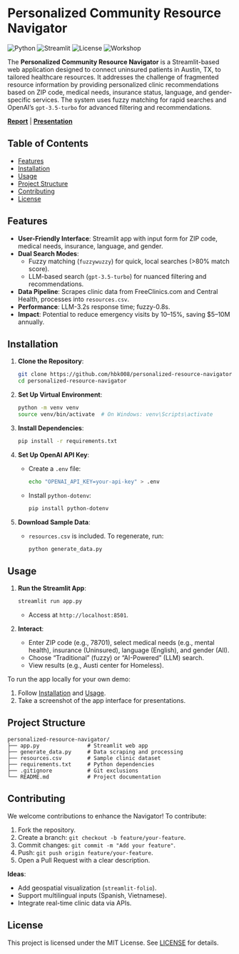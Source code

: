 # Personalized Community Resource Navigator

![Python](https://img.shields.io/badge/python-3.8+-blue.svg)
![Streamlit](https://img.shields.io/badge/streamlit-1.25.0-red.svg)
![License](https://img.shields.io/badge/license-MIT-green.svg)
![Workshop](https://img.shields.io/badge/Workshop-Healthcare_Access_2025-blueviolet.svg)

The **Personalized Community Resource Navigator** is a Streamlit-based web application designed to connect uninsured patients in Austin, TX, to tailored healthcare resources. It addresses the challenge of fragmented resource information by providing personalized clinic recommendations based on ZIP code, medical needs, insurance status, language, and gender-specific services. The system uses fuzzy matching for rapid searches and OpenAI’s `gpt-3.5-turbo` for advanced filtering and recommendations.

**[Report](https://drive.google.com/file/d/1pLamwVPSfO-5hFkN3VEdp_4A3K4S0Hw8/view)** | **[Presentation](https://docs.google.com/presentation/d/1BnSVydFdBEBJJyUr9QxwNaIlHUA0WR3QXsuFypzm_7w/edit#slide=id.p)**

## Table of Contents
- [Features](#features)
- [Installation](#installation)
- [Usage](#usage)
- [Project Structure](#project-structure)
- [Contributing](#contributing)
- [License](#license)

## Features
- **User-Friendly Interface**: Streamlit app with input form for ZIP code, medical needs, insurance, language, and gender.
- **Dual Search Modes**:
  - Fuzzy matching (`fuzzywuzzy`) for quick, local searches (>80% match score).
  - LLM-based search (`gpt-3.5-turbo`) for nuanced filtering and recommendations.
- **Data Pipeline**: Scrapes clinic data from FreeClinics.com and Central Health, processes into `resources.csv`.
- **Performance**: LLM-3.2s response time; fuzzy-0.8s.
- **Impact**: Potential to reduce emergency visits by 10–15%, saving $5–10M annually.

## Installation
1. **Clone the Repository**:
   ```bash
   git clone https://github.com/hbk008/personalized-resource-navigator.git
   cd personalized-resource-navigator
   ```

2. **Set Up Virtual Environment**:
   ```bash
   python -m venv venv
   source venv/bin/activate  # On Windows: venv\Scripts\activate
   ```

3. **Install Dependencies**:
   ```bash
   pip install -r requirements.txt
   ```

4. **Set Up OpenAI API Key**:
   - Create a `.env` file:
     ```bash
     echo "OPENAI_API_KEY=your-api-key" > .env
     ```
   - Install `python-dotenv`:
     ```bash
     pip install python-dotenv
     ```

5. **Download Sample Data**:
   - `resources.csv` is included. To regenerate, run:
     ```bash
     python generate_data.py
     ```

## Usage
1. **Run the Streamlit App**:
   ```bash
   streamlit run app.py
   ```
   - Access at `http://localhost:8501`.

2. **Interact**:
   - Enter ZIP code (e.g., 78701), select medical needs (e.g., mental health), insurance (Uninsured), language (English), and gender (All).
   - Choose “Traditional” (fuzzy) or “AI-Powered” (LLM) search.
   - View results (e.g., Austi center for Homeless).

To run the app locally for your own demo:
1. Follow [Installation](#installation) and [Usage](#usage).
2. Take a screenshot of the app interface for presentations.

## Project Structure
```
personalized-resource-navigator/
├── app.py               # Streamlit web app
├── generate_data.py     # Data scraping and processing
├── resources.csv        # Sample clinic dataset
├── requirements.txt     # Python dependencies
├── .gitignore           # Git exclusions
└── README.md            # Project documentation
```

## Contributing
We welcome contributions to enhance the Navigator! To contribute:
1. Fork the repository.
2. Create a branch: `git checkout -b feature/your-feature`.
3. Commit changes: `git commit -m "Add your feature"`.
4. Push: `git push origin feature/your-feature`.
5. Open a Pull Request with a clear description.

**Ideas**:
- Add geospatial visualization (`streamlit-folio`).
- Support multilingual inputs (Spanish, Vietnamese).
- Integrate real-time clinic data via APIs.

## License
This project is licensed under the MIT License. See [LICENSE](LICENSE) for details.
